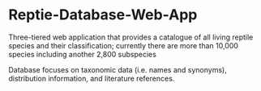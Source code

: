 # Reptie-Database-Web-App

Three-tiered web application that provides a catalogue of all living reptile species and their classification; currently there are more than 10,000 species including another 2,800 subspecies

Database focuses on taxonomic data (i.e. names and synonyms), distribution information, and literature references.
